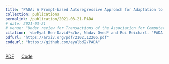 ```yaml
---
title: "PADA: A Prompt-based Autoregressive Approach for Adaptation to Unseen Domains"
collection: publications
permalink: /publication/2021-03-21-PADA
# date: 2021-03-21
# venue: "Under review for Transactions of the Association for Computational Linguistics"
citation: '<b>Eyal Ben-David*</b>, Nadav Oved* and Roi Reichart. "PADA: A Prompt-based Autoregressive Approach for Adaptation to Unseen Domains"'
pdfurl: "https://arxiv.org/pdf/2102.12206.pdf"
codeurl: "https://github.com/eyalbd2/PADA"
---  
```

<a href='https://arxiv.org/pdf/2102.12206.pdf'>PDF</a>
&nbsp;&nbsp;&nbsp;&nbsp;
<a href='https://github.com/eyalbd2/PADA'>Code</a>
&nbsp;&nbsp;&nbsp;&nbsp;
